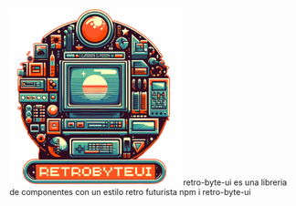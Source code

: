 <img src="/assets/RetroByteUI-Photoroom.png" alt="Imagen de muestra" width="300" />
retro-byte-ui es una libreria de componentes con un estilo retro futurista 
npm i retro-byte-ui

